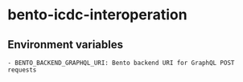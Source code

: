 # bento-icdc-interoperation

## Environment variables

    - BENTO_BACKEND_GRAPHQL_URI: Bento backend URI for GraphQL POST requests
